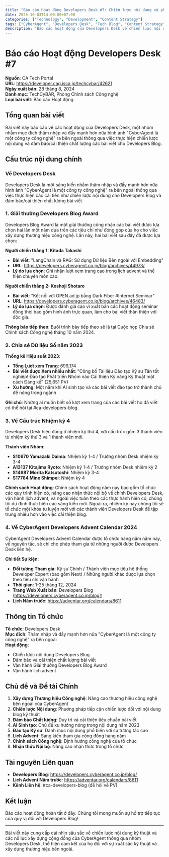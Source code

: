 ```yaml
---
title: "Báo cáo Hoạt động Developers Desk #7: Chiến lược nội dung và phát triển blog"
date: 2025-10-03T14:00:00+07:00
categories: ["Technology", "Development", "Content Strategy"]
tags: ["CyberAgent", "Developers Desk", "Tech Blog", "Content Strategy", "Developer Experience"]
description: "Báo cáo hoạt động của Developers Desk về chiến lược nội dung và cải thiện chất lượng blog"
---
```


# Báo cáo Hoạt động Developers Desk #7

**Nguồn**: CA Tech Portal  
**URL**: https://developer.cag.isca.jp/techcybar/42621  
**Ngày xuất bản**: 28 tháng 8, 2024  
**Danh mục**: TechCyBAR, Phòng Chính sách Công nghệ  
**Loại bài viết**: Báo cáo Hoạt động

## Tổng quan bài viết

Bài viết này báo cáo về các hoạt động của Developers Desk, một nhóm nhằm mục đích thâm nhập và đẩy mạnh hơn nữa hình ảnh "CyberAgent là một công ty công nghệ" ra bên ngoài thông qua việc thực hiện chiến lược nội dung và đảm bảo/cải thiện chất lượng các bài viết cho Developers Blog.

## Cấu trúc nội dung chính

### Về Developers Desk

Developers Desk là một sáng kiến nhằm thâm nhập và đẩy mạnh hơn nữa hình ảnh "CyberAgent là một công ty công nghệ" ra bên ngoài thông qua việc thực hiện các cải tiến như chiến lược nội dung cho Developers Blog và đảm bảo/cải thiện chất lượng bài viết.

### 1. Giải thưởng Developers Blog Award

Developers Blog Award là một giải thưởng công nhận các bài viết được lựa chọn hai lần một năm dựa trên các tiêu chí như đóng góp của họ cho việc xây dựng thương hiệu công nghệ. Lần này, hai bài viết sau đây đã được lựa chọn:

**Người chiến thắng 1: Kitada Takashi**
- **Bài viết**: "LangChain và RAG: Sử dụng Dữ liệu Bên ngoài với Embedding"
- **URL**: https://developers.cyberagent.co.jp/blog/archives/44973/
- **Lý do lựa chọn**: Ghi nhận lượt xem trang cao trong lịch advent và thể hiện chuyên môn cao.

**Người chiến thắng 2: Koshoji Shotaro**
- **Bài viết**: "Kết nối với OPEN.ad.jp bằng Dark Fiber #Internet Seminar"
- **URL**: https://developers.cyberagent.co.jp/blog/archives/46483/
- **Lý do lựa chọn**: Được đánh giá cao vì xuất bản các hoạt động seminar đồng thời bao gồm hình ảnh trực quan, làm cho bài viết thân thiện với độc giả.

**Thông báo tiếp theo**: Buổi trình bày tiếp theo sẽ là tại Cuộc họp Chia sẻ Chính sách Công nghệ tháng 10 năm 2024.

### 2. Chia sẻ Dữ liệu Số năm 2023

**Thống kê Hiệu suất 2023**:
- **Tổng Lượt xem Trang**: 699,174
- **Bài viết được Xem nhiều nhất**: "Công bố Tài liệu Đào tạo Kỹ sư Tân tốt nghiệp! Đào tạo Phát triển Nhóm nào Cải thiện Kỹ năng Kỹ thuật một cách Đáng kể" (25,651 PV)
- **Xu hướng**: Một năm khi AI sinh tạo và các bài viết đào tạo trở thành chủ đề nóng trong ngành

**Ghi chú**: Những ai muốn biết số lượt xem trang của các bài viết họ đã viết có thể hỏi tại #ca-developers-blog.

### 3. Về Cấu trúc Nhiệm kỳ 4

Developers Desk hiện đang ở nhiệm kỳ thứ 4, với cấu trúc gồm 3 thành viên từ nhiệm kỳ thứ 3 và 1 thành viên mới.

**Thành viên Nhóm**:
- **S10970 Yamazaki Daima**: Nhiệm kỳ 1-4 / Trưởng nhóm Desk nhiệm kỳ 3-4
- **A13137 Kitajima Ryoto**: Nhiệm kỳ 1-4 / Trưởng nhóm Desk nhiệm kỳ 2  
- **S14687 Morita Katsutoshi**: Nhiệm kỳ 3-4
- **S17764 Mine Shimpei**: Nhiệm kỳ 4

**Chính sách Hoạt động**: Chính sách hoạt động năm nay bao gồm tổ chức các quy trình hiện có, nâng cao nhận thức nội bộ về chính Developers Desk, vận hành lịch advent, và ngoài việc tuân theo các thực hành hiện có, chúng tôi dự định thực hiện các sáng kiến mới. Ngoài ra, nhiệm kỳ này chúng tôi sẽ tổ chức một khóa tu luyện mới với các thành viên Developers Desk để tập trung nhiều hơn vào việc cải thiện blog.

### 4. Về CyberAgent Developers Advent Calendar 2024

CyberAgent Developers Advent Calendar được tổ chức hàng năm năm nay, về nguyên tắc, sẽ chỉ cho phép tham gia từ những người được Developers Desk liên hệ.

**Chi tiết Sự kiện**:
- **Đối tượng Tham gia**: Kỹ sư Chính / Thành viên mục tiêu hệ thống Developer Expert (bao gồm Next) / Những người khác được lựa chọn theo tiêu chí vận hành
- **Thời gian**: 1-25 tháng 12, 2024
- **Trang Web Xuất bản**: Developers Blog (https://developers.cyberagent.co.jp/blog/)
- **Lịch Năm trước**: https://adventar.org/calendars/8611

## Thông tin Tổ chức

**Tổ chức**: Developers Desk  
**Mục đích**: Thâm nhập và đẩy mạnh hơn nữa "CyberAgent là một công ty công nghệ" ra bên ngoài  
**Hoạt động**:
- Chiến lược nội dung Developers Blog
- Đảm bảo và cải thiện chất lượng bài viết
- Vận hành Giải thưởng Developers Blog Award
- Vận hành lịch advent

## Chủ đề và Đề tài Chính

1. **Xây dựng Thương hiệu Công nghệ**: Nâng cao thương hiệu công nghệ bên ngoài của CyberAgent
2. **Chiến lược Nội dung**: Phương pháp tiếp cận chiến lược đối với nội dung blog kỹ thuật
3. **Đảm bảo Chất lượng**: Duy trì và cải thiện tiêu chuẩn bài viết
4. **AI Sinh tạo**: Chủ đề xu hướng nóng trong nội dung năm 2023
5. **Đào tạo Kỹ sư**: Danh mục nội dung phổ biến với sự tương tác cao
6. **Lịch Advent**: Sáng kiến tham gia cộng đồng hàng năm
7. **Chính sách Công nghệ**: Định hướng công nghệ của tổ chức
8. **Nhận thức Nội bộ**: Nâng cao nhận thức trong tổ chức

## Tài nguyên Liên quan

- **Developers Blog**: https://developers.cyberagent.co.jp/blog/
- **Lịch Advent Năm trước**: https://adventar.org/calendars/8611
- **Kênh Liên hệ**: #ca-developers-blog (để hỏi về PV)

## Kết luận

Báo cáo hoạt động hoàn tất ở đây. Chúng tôi mong muốn sự hỗ trợ tiếp tục của quý vị đối với Developers Blog!

---

Bài viết này cung cấp cái nhìn sâu sắc về chiến lược nội dung kỹ thuật và các nỗ lực xây dựng cộng đồng của CyberAgent thông qua nhóm Developers Desk, thể hiện cam kết của họ đối với sự xuất sắc kỹ thuật và xây dựng thương hiệu bên ngoài.
